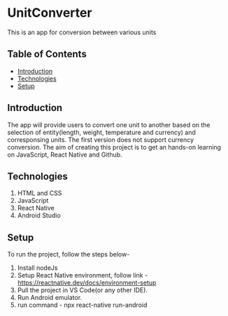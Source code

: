 # UnitConverter

This is an app for conversion between various units

## Table of Contents

- [Introduction](#introduction)
- [Technologies](#technologies)
- [Setup](#setup)

## Introduction

The app will provide users to convert one unit to another based on the selection of entity(length, weight, temperature and currency) and corresponsing units. The first version does not support currency conversion. The aim of creating this project is to get an hands-on learning on JavaScript, React Native and Github.

## Technologies

1. HTML and CSS
2. JavaScript
3. React Native
4. Android Studio

## Setup

To run the project, follow the steps below-

1. Install nodeJs
2. Setup React Native environment, follow link -
   https://reactnative.dev/docs/environment-setup
3. Pull the project in VS Code(or any other IDE).
4. Run Android emulator.
5. run command - npx react-native run-android

